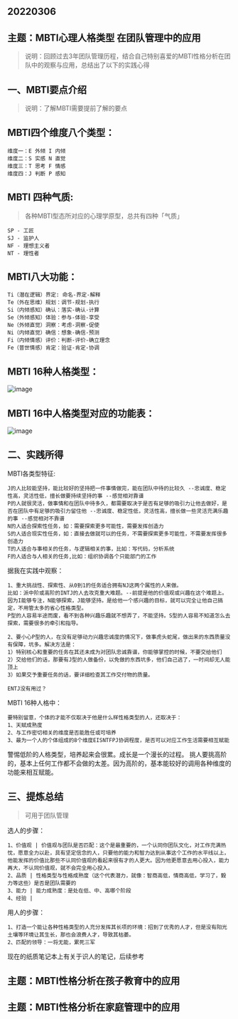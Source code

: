 20220306
---

主题：MBTI心理人格类型 在团队管理中的应用
---
> 说明：回顾过去3年团队管理历程，结合自己特别喜爱的MBTI性格分析在团队中的观察与应用，总结出了以下的实践心得

一、MBTI要点介绍
---
> 说明：了解MBTI需要提前了解的要点

MBTI四个维度八个类型：
---
```
维度一：E 外倾 I 内倾
维度二：S 实感 N 直觉
维度三：T 思考 F 情感
维度四：J 判断 P 感知
```

MBTI 四种气质:
---

> 各种MBTI型态所对应的心理学原型，总共有四种「气质」

```
SP - 工匠
SJ - 监护人
NF - 理想主义者
NT - 理性者
```

MBTI八大功能：
---
```
Ti（潜在逻辑）界定: 命名-界定-解释
Te（外在思维）规划：调节-规划-执行
Si（内倾感知）确认：落实-确认-计算
Se（外倾感知）体验：参与-体验-享受
Ne（外倾直觉）洞察：考虑-洞察-促使
Ni（内倾直觉）确信：想象-确信-预测
Fi（内倾情感）评价：判断-评价-确立理念
Fe（普世情感）肯定：验证-肯定-协调
```


MBTI 16种人格类型：
---

![image](https://user-images.githubusercontent.com/59883081/158091633-90351334-d986-47ca-af1e-f6f636012fd7.png)


MBTI 16中人格类型对应的功能表：
---

![image](https://user-images.githubusercontent.com/59883081/158091049-e86acebe-8255-425c-9e8c-4c1e8e63d538.png)


二、实践所得
---

MBTI各类型特征:
```
J的人比较能坚持，能比较好的坚持把一件事情做完，能在团队中待的比较久 --忠诚度、稳定性高，灵活性低，擅长做要持续坚持的事 --感觉相对靠谱
P的人就很灵活，做事情和在团队中待多久，都需要取决于是否有足够的吸引力让他去做好，是否在团队中有足够的吸引力留住他 --忠诚度、稳定性低，灵活性高，擅长做一些灵活充满乐趣的事 --感觉相对不靠谱
N的人适合探索性任务，如：需要探索更多可能性，需要发挥创造力
S的人适合现实性任务，如：直接去做就可以的任务，不需要探索更多可能性，不需要发挥很多创造力
T的人适合与事相关的任务，与逻辑相关的事，比如：写代码，分析系统
F的人适合与人相关的任务,比如：组织协调各个只能部门的工作
```
据我在实践中观察：
```
1、重大挑战性、探索性、从0到1的任务适合拥有NJ这两个属性的人来做。
比如：派中阶或高阶的INTJ的人去攻克重大难题。--前提是他的价值观或兴趣在这个难题上。因为I能够专注，N能够探索，J能够坚持。是给他一个感兴趣的目标，就可以完全让他自己搞定，不用管太多的省心性格类型。
P型的人容易半途而废，看不到各种兴趣乐趣就不想弄了，不能坚持。S型的人容易不知道怎么去探索，需要很多的牵引和指导。

2、要小心P型的人，在没有足够动力兴趣忠诚度的情况下，做事虎头蛇尾，做出来的东西质量没有保障，坑多。解决方法是：
1）特别核心和重要的任务在其还未成为对团队忠诚靠谱，你能够掌控的时候，不要交给他们
2）交给他们的话，那要有J型的人做备份，以免做的东西坑多，他们自己逃了，一时间却无人能顶上
3）如果交予重要任务的话，要详细检查其工作交付物的质量。

ENTJ没有用过？
```

MBTI 16种人格中：
```
要特别留意，个体的才能不仅取决于他是什么样性格类型的人，还取决于：
1、天赋成熟度
2、与工作密切相关的维度是否能胜任或可培养
3、最为一个人的个体组成的8个维度EISNTFPJ协调程度，是否可以对应工作生活需要相互赋能
```
警惕低阶的人格类型，培养起来会很累。成长是一个漫长的过程。
挑人要挑高阶的，基本上任何工作都不会做的太差。因为高阶的，基本能较好的调用各种维度的功能来相互赋能。

三、提炼总结
---
> 可用于团队管理

选人的步骤：
```
1、价值观 | 价值观与团队是否匹配：这个是最重要的，一个认同你团队文化，对工作充满热忱，愿意全力以赴，具有坚定信念的人，只要他的能力和智力达到从事这个工作的水平线以上，他能发挥的价值比那些不认同价值观的看起来很有才的人更大。因为他更愿意去用心投入，能力再大，不认同价值观，就不会完全用心投入。
2、品质 | 性格类型与性格成熟度（这个代表潜力，就像：智商高低，情商高低，学习了，毅力等这些）是否是团队需要的
3、能力 | 能力成熟度：是处在低、中、高哪个阶段
4、经验 | 
```

用人的步骤：
```
1、打造一个能让各种性格类型的人充分发挥其长项的环境：招到了优秀的人才，但是没有阳光土壤等环境让其生长，那也会浪费人才，导致其枯萎。
2、匹配的领导：一将无能，累死三军
```
现在的纸质笔记本上有关于识人的笔记，后续参考


主题：MBTI性格分析在孩子教育中的应用
---

主题：MBTI性格分析在家庭管理中的应用
---



